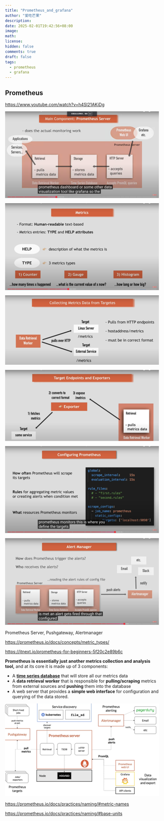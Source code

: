 ```yaml
---
title: "Prometheus_and_grafana"
author: "爱吃芒果"
description: 
date: 2025-02-01T19:42:56+08:00
image: 
math: 
license: 
hidden: false
comments: true
draft: false
tags:	
  - prometheus
  - grafana
---
```


## Prometheus

https://www.youtube.com/watch?v=h4Sl21AKiDg

![image-20250201195125453](prometheus_arch.png)

![image-20250201195720822](prometheus_metrics.png)

![image-20250201195956124](prometheus_collect.png)

![image-20250201200134497](prometheus_exporter.png)

![image-20250201201116934](prometheus_config.png)

![image-20250201201412269](prometheus_alert.png)

Prometheus Server, Pushgateway, Alertmanager

https://prometheus.io/docs/concepts/metric_types/

https://itnext.io/prometheus-for-beginners-5f20c2e89b6c



**Prometheus is essentially just another metrics collection and analysis tool,** and at its core it is made up of 3 components:

- A [**time series database**](https://en.wikipedia.org/wiki/Time_series) that will store all our metrics data
- A **data retrieval worker** that is responsible for **pulling/scraping** metrics from external sources and **pushing** them into the database
- A web server that provides a **simple web interface** for configuration and querying of the data stored.

![image-20250201214518713](prometheus_arch_all.png)

https://prometheus.io/docs/practices/naming/#metric-names

https://prometheus.io/docs/practices/naming/#base-units